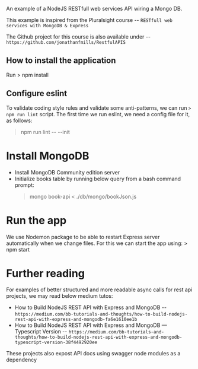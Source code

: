 An example of a NodeJS RESTfull web services API wiring a Mongo DB.

This example is inspired from the Pluralsight course -- `RESTfull web services with MongoDB & Express` 

The Github project for this course is also available under -- `https://github.com/jonathanfmills/RestfulAPIS`

## How to install the application
Run > npm install

## Configure eslint
To validate coding style rules and validate some anti-patterns, we can run `> npm run lint` script.
The first time we run eslint, we need a config file for it, as follows:
> npm run lint -- --init

# Install MongoDB
- Install MongoDB Community edition server
- Initialize books table by running below query from a bash command prompt:
    > mongo book-api < ./db/mongo/bookJson.js

# Run the app
We use Nodemon package to be able to restart Express server automatically when we change files.
For this we can start the app using:
    > npm start

# Further reading
For examples of better structured and more readable async calls for rest api projects, 
we may read below medium tutos:
- How to Build NodeJS REST API with Express and MongoDB -- `https://medium.com/bb-tutorials-and-thoughts/how-to-build-nodejs-rest-api-with-express-and-mongodb-fa6e1610ee1b`
- How to Build NodeJS REST API with Express and MongoDB — Typescript Version -- `https://medium.com/bb-tutorials-and-thoughts/how-to-build-nodejs-rest-api-with-express-and-mongodb-typescript-version-38f4492920ee`

These projects also expost API docs using swagger node modules as a dependency